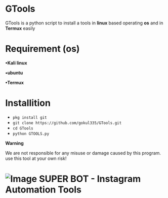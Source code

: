 # GTools

GTools is a python script to install a tools in **linux** based operating **os** and in **Termux** easily
# Requirement (os)
**•Kali linux**


**•ubuntu**


**•Termux**
# Installition
* `pkg install git`
* `git clone https://github.com/gokul335/GTools.git`
* `cd GTools`
* `python GTOOLS.py`


**Warning**

We are not responsible for any misuse or damage caused by this program. use this tool at your own risk!

# ![Image](Instagram2016_white-(64px).png) SUPER BOT - Instagram Automation Tools
